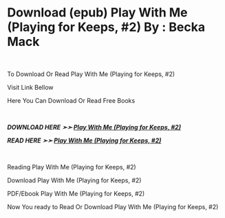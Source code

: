 <h1>Download (epub) Play With Me (Playing for Keeps, #2) By : Becka Mack</h1>
<p>&nbsp;</p>
<p>To Download Or Read Play With Me (Playing for Keeps, #2)</p>
<p>Visit Link Bellow</p>
<p>Here You Can Download Or Read Free Books</p>
<p>&nbsp;</p>
<p><b><I>DOWNLOAD HERE ➣➣ <a href="https://pdfworldnow.com/?book=62053325" rel="noopener">Play With Me (Playing for Keeps, #2)</a></I></b></p>

<p><b><I>READ HERE ➣➣ <a href="https://pdfworldnow.com/?book=62053325" rel="noopener">Play With Me (Playing for Keeps, #2)</a></I></b></p>
<p>&nbsp;</p>
<p>Reading Play With Me (Playing for Keeps, #2)</p>
<p>Download Play With Me (Playing for Keeps, #2)</p>
<p>PDF/Ebook Play With Me (Playing for Keeps, #2)</p>
<p>Now You ready to Read Or Download Play With Me (Playing for Keeps, #2)</p>
